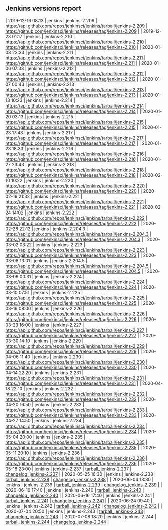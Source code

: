 ## Jenkins versions report

| 2019-12-16 08:13 | jenkins | jenkins-2.209 | https://api.github.com/repos/jenkinsci/jenkins/tarball/jenkins-2.209 | https://github.com/jenkinsci/jenkins/releases/tag/jenkins-2.209 |
| 2019-12-23 01:17 | jenkins | jenkins-2.210 | https://api.github.com/repos/jenkinsci/jenkins/tarball/jenkins-2.210 | https://github.com/jenkinsci/jenkins/releases/tag/jenkins-2.210 |
| 2020-01-03 23:33 | jenkins | jenkins-2.211 | https://api.github.com/repos/jenkinsci/jenkins/tarball/jenkins-2.211 | https://github.com/jenkinsci/jenkins/releases/tag/jenkins-2.211 |
| 2020-01-06 07:33 | jenkins | jenkins-2.212 | https://api.github.com/repos/jenkinsci/jenkins/tarball/jenkins-2.212 | https://github.com/jenkinsci/jenkins/releases/tag/jenkins-2.212 |
| 2020-01-07 00:43 | jenkins | jenkins-2.213 | https://api.github.com/repos/jenkinsci/jenkins/tarball/jenkins-2.213 | https://github.com/jenkinsci/jenkins/releases/tag/jenkins-2.213 |
| 2020-01-13 10:23 | jenkins | jenkins-2.214 | https://api.github.com/repos/jenkinsci/jenkins/tarball/jenkins-2.214 | https://github.com/jenkinsci/jenkins/releases/tag/jenkins-2.214 |
| 2020-01-20 03:13 | jenkins | jenkins-2.215 | https://api.github.com/repos/jenkinsci/jenkins/tarball/jenkins-2.215 | https://github.com/jenkinsci/jenkins/releases/tag/jenkins-2.215 |
| 2020-01-23 17:43 | jenkins | jenkins-2.217 | https://api.github.com/repos/jenkinsci/jenkins/tarball/jenkins-2.217 | https://github.com/jenkinsci/jenkins/releases/tag/jenkins-2.217 |
| 2020-01-23 18:33 | jenkins | jenkins-2.216 | https://api.github.com/repos/jenkinsci/jenkins/tarball/jenkins-2.216 | https://github.com/jenkinsci/jenkins/releases/tag/jenkins-2.216 |
| 2020-01-27 23:43 | jenkins | jenkins-2.218 | https://api.github.com/repos/jenkinsci/jenkins/tarball/jenkins-2.218 | https://github.com/jenkinsci/jenkins/releases/tag/jenkins-2.218 |
| 2020-02-10 10:22 | jenkins | jenkins-2.220 | https://api.github.com/repos/jenkinsci/jenkins/tarball/jenkins-2.220 | https://github.com/jenkinsci/jenkins/releases/tag/jenkins-2.220 |
| 2020-02-19 21:32 | jenkins | jenkins-2.221 | https://api.github.com/repos/jenkinsci/jenkins/tarball/jenkins-2.221 | https://github.com/jenkinsci/jenkins/releases/tag/jenkins-2.221 |
| 2020-02-24 14:02 | jenkins | jenkins-2.222 | https://api.github.com/repos/jenkinsci/jenkins/tarball/jenkins-2.222 | https://github.com/jenkinsci/jenkins/releases/tag/jenkins-2.222 |
| 2020-02-28 22:12 | jenkins | jenkins-2.204.3 | https://api.github.com/repos/jenkinsci/jenkins/tarball/jenkins-2.204.3 | https://github.com/jenkinsci/jenkins/releases/tag/jenkins-2.204.3 |
| 2020-03-02 03:22 | jenkins | jenkins-2.223 | https://api.github.com/repos/jenkinsci/jenkins/tarball/jenkins-2.223 | https://github.com/jenkinsci/jenkins/releases/tag/jenkins-2.223 |
| 2020-03-08 13:01 | jenkins | jenkins-2.204.5 | https://api.github.com/repos/jenkinsci/jenkins/tarball/jenkins-2.204.5 | https://github.com/jenkinsci/jenkins/releases/tag/jenkins-2.204.5 |
| 2020-03-09 00:31 | jenkins | jenkins-2.224 | https://api.github.com/repos/jenkinsci/jenkins/tarball/jenkins-2.224 | https://github.com/jenkinsci/jenkins/releases/tag/jenkins-2.224 |
| 2020-03-10 07:51 | jenkins | jenkins-2.225 | https://api.github.com/repos/jenkinsci/jenkins/tarball/jenkins-2.225 | https://github.com/jenkinsci/jenkins/releases/tag/jenkins-2.225 |
| 2020-03-16 08:00 | jenkins | jenkins-2.226 | https://api.github.com/repos/jenkinsci/jenkins/tarball/jenkins-2.226 | https://github.com/jenkinsci/jenkins/releases/tag/jenkins-2.226 |
| 2020-03-23 16:00 | jenkins | jenkins-2.227 | https://api.github.com/repos/jenkinsci/jenkins/tarball/jenkins-2.227 | https://github.com/jenkinsci/jenkins/releases/tag/jenkins-2.227 |
| 2020-03-30 14:10 | jenkins | jenkins-2.229 | https://api.github.com/repos/jenkinsci/jenkins/tarball/jenkins-2.229 | https://github.com/jenkinsci/jenkins/releases/tag/jenkins-2.229 |
| 2020-04-06 11:40 | jenkins | jenkins-2.230 | https://api.github.com/repos/jenkinsci/jenkins/tarball/jenkins-2.230 | https://github.com/jenkinsci/jenkins/releases/tag/jenkins-2.230 |
| 2020-04-14 22:20 | jenkins | jenkins-2.231 | https://api.github.com/repos/jenkinsci/jenkins/tarball/jenkins-2.231 | https://github.com/jenkinsci/jenkins/releases/tag/jenkins-2.231 |
| 2020-04-18 22:10 | jenkins | jenkins-2.232 | https://api.github.com/repos/jenkinsci/jenkins/tarball/jenkins-2.232 | https://github.com/jenkinsci/jenkins/releases/tag/jenkins-2.232 |
| 2020-04-20 16:50 | jenkins | jenkins-2.233 | https://api.github.com/repos/jenkinsci/jenkins/tarball/jenkins-2.233 | https://github.com/jenkinsci/jenkins/releases/tag/jenkins-2.233 |
| 2020-04-27 14:50 | jenkins | jenkins-2.234 | https://api.github.com/repos/jenkinsci/jenkins/tarball/jenkins-2.234 | https://github.com/jenkinsci/jenkins/releases/tag/jenkins-2.234 |
| 2020-05-04 20:00 | jenkins | jenkins-2.235 | https://api.github.com/repos/jenkinsci/jenkins/tarball/jenkins-2.235 | https://github.com/jenkinsci/jenkins/releases/tag/jenkins-2.235 |
| 2020-05-11 20:10 | jenkins | jenkins-2.236 | https://api.github.com/repos/jenkinsci/jenkins/tarball/jenkins-2.236 | https://github.com/jenkinsci/jenkins/releases/tag/jenkins-2.236 |
| 2020-05-18 23:00 | jenkins | jenkins-2.237 | [tarball_jenkins-2.237](https://api.github.com/repos/jenkinsci/jenkins/tarball/jenkins-2.237) | [changelog_jenkins-2.237](https://github.com/jenkinsci/jenkins/releases/tag/jenkins-2.237) |
| 2020-05-25 16:30 | jenkins | jenkins-2.238 | [tarball_jenkins-2.238](https://api.github.com/repos/jenkinsci/jenkins/tarball/jenkins-2.238) | [changelog_jenkins-2.238](https://github.com/jenkinsci/jenkins/releases/tag/jenkins-2.238) |
| 2020-06-04 13:30 | jenkins | jenkins-2.239 | [tarball_jenkins-2.239](https://api.github.com/repos/jenkinsci/jenkins/tarball/jenkins-2.239) | [changelog_jenkins-2.239](https://github.com/jenkinsci/jenkins/releases/tag/jenkins-2.239) |
| 2020-06-16 17:40 | jenkins | jenkins-2.240 | [tarball_jenkins-2.240](https://api.github.com/repos/jenkinsci/jenkins/tarball/jenkins-2.240) | [changelog_jenkins-2.240](https://github.com/jenkinsci/jenkins/releases/tag/jenkins-2.240) |
| 2020-06-16 17:40 | jenkins | jenkins-2.241 | [tarball_jenkins-2.241](https://api.github.com/repos/jenkinsci/jenkins/tarball/jenkins-2.241) | [changelog_jenkins-2.241](https://github.com/jenkinsci/jenkins/releases/tag/jenkins-2.241) |
| 2020-06-24 09:40 | jenkins | jenkins-2.242 | [tarball_jenkins-2.242](https://api.github.com/repos/jenkinsci/jenkins/tarball/jenkins-2.242) | [changelog_jenkins-2.242](https://github.com/jenkinsci/jenkins/releases/tag/jenkins-2.242) |
| 2020-07-04 20:50 | jenkins | jenkins-2.243 | [tarball_jenkins-2.243](https://api.github.com/repos/jenkinsci/jenkins/tarball/jenkins-2.243) | [changelog_jenkins-2.243](https://github.com/jenkinsci/jenkins/releases/tag/jenkins-2.243) |
| 2020-07-08 18:20 | jenkins | jenkins-2.244 | [tarball_jenkins-2.244](https://api.github.com/repos/jenkinsci/jenkins/tarball/jenkins-2.244) | [changelog_jenkins-2.244](https://github.com/jenkinsci/jenkins/releases/tag/jenkins-2.244) |
